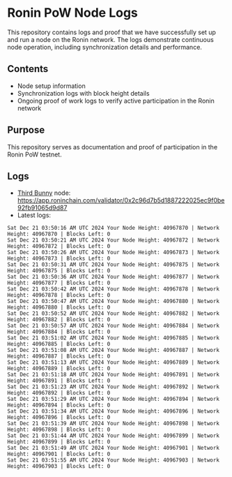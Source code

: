 # Ronin PoW Node Logs

This repository contains logs and proof that we have successfully set up and run a node on the Ronin network. The logs demonstrate continuous node operation, including synchronization details and performance.

## Contents

- Node setup information
- Synchronization logs with block height details
- Ongoing proof of work logs to verify active participation in the Ronin network

## Purpose

This repository serves as documentation and proof of participation in the Ronin PoW testnet.

## Logs

- [Third Bunny](https://thirdbunny.xyz/) node: https://app.roninchain.com/validator/0x2c96d7b5d1887222025ec9f0be92fb91065d9d87
- Latest logs:
```
Sat Dec 21 03:50:16 AM UTC 2024 Your Node Height: 40967870 | Network Height: 40967870 | Blocks Left: 0
Sat Dec 21 03:50:21 AM UTC 2024 Your Node Height: 40967872 | Network Height: 40967872 | Blocks Left: 0
Sat Dec 21 03:50:26 AM UTC 2024 Your Node Height: 40967873 | Network Height: 40967873 | Blocks Left: 0
Sat Dec 21 03:50:31 AM UTC 2024 Your Node Height: 40967875 | Network Height: 40967875 | Blocks Left: 0
Sat Dec 21 03:50:36 AM UTC 2024 Your Node Height: 40967877 | Network Height: 40967877 | Blocks Left: 0
Sat Dec 21 03:50:42 AM UTC 2024 Your Node Height: 40967878 | Network Height: 40967878 | Blocks Left: 0
Sat Dec 21 03:50:47 AM UTC 2024 Your Node Height: 40967880 | Network Height: 40967880 | Blocks Left: 0
Sat Dec 21 03:50:52 AM UTC 2024 Your Node Height: 40967882 | Network Height: 40967882 | Blocks Left: 0
Sat Dec 21 03:50:57 AM UTC 2024 Your Node Height: 40967884 | Network Height: 40967884 | Blocks Left: 0
Sat Dec 21 03:51:02 AM UTC 2024 Your Node Height: 40967885 | Network Height: 40967885 | Blocks Left: 0
Sat Dec 21 03:51:08 AM UTC 2024 Your Node Height: 40967887 | Network Height: 40967887 | Blocks Left: 0
Sat Dec 21 03:51:13 AM UTC 2024 Your Node Height: 40967889 | Network Height: 40967889 | Blocks Left: 0
Sat Dec 21 03:51:18 AM UTC 2024 Your Node Height: 40967891 | Network Height: 40967891 | Blocks Left: 0
Sat Dec 21 03:51:23 AM UTC 2024 Your Node Height: 40967892 | Network Height: 40967892 | Blocks Left: 0
Sat Dec 21 03:51:29 AM UTC 2024 Your Node Height: 40967894 | Network Height: 40967894 | Blocks Left: 0
Sat Dec 21 03:51:34 AM UTC 2024 Your Node Height: 40967896 | Network Height: 40967896 | Blocks Left: 0
Sat Dec 21 03:51:39 AM UTC 2024 Your Node Height: 40967898 | Network Height: 40967898 | Blocks Left: 0
Sat Dec 21 03:51:44 AM UTC 2024 Your Node Height: 40967899 | Network Height: 40967899 | Blocks Left: 0
Sat Dec 21 03:51:49 AM UTC 2024 Your Node Height: 40967901 | Network Height: 40967901 | Blocks Left: 0
Sat Dec 21 03:51:55 AM UTC 2024 Your Node Height: 40967903 | Network Height: 40967903 | Blocks Left: 0
```
